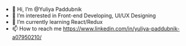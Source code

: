 - 👋 Hi, I’m @Yuliya Paddubnik
- 👀 I’m interested in Front-end Developing, UI/UX Designing
- 🌱 I’m currently learning React/Redux
- 📫 How to reach me https://www.linkedin.com/in/yuliya-paddubnik-a07950210/

<!---
YuPodd/YuPodd is a ✨ special ✨ repository because its `README.md` (this file) appears on your GitHub profile.
You can click the Preview link to take a look at your changes.
--->
